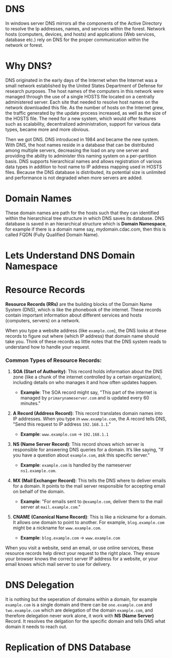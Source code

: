 # DNS 

In windows server DNS mirrors all the components of the Active Directory to resolve the Ip addresses, names, and services within the forest. Network hosts (computers, devices, and hosts) and applications (Web services, database etc.) rely on DNS for the proper communication within the network or forest.

# Why DNS? 

DNS originated in the early days of the Internet when the Internet was a small network established by the United States Department of Defense for research purposes. The host names of the computers in this network were managed through the use of a single HOSTS file located on a centrally administered server. Each site that needed to resolve host names on the network downloaded this file. As the number of hosts on the Internet grew, the traffic generated by the update process increased, as well as the size of the HOSTS file. The need for a new system, which would offer features such as scalability, decentralized administration, support for various data types, became more and more obvious.

Then we got DNS. DNS introduced in 1984 and became the new system. With DNS, the host names reside in a database that can be distributed among multiple servers, decreasing the load on any one server and providing the ability to administer this naming system on a per-partition basis. DNS supports hierarchical names and allows registration of various data types in addition to host name to IP address mapping used in HOSTS files. Because the DNS database is distributed, its potential size is unlimited and performance is not degraded when more servers are added.

# Domain Names

These domain names are path for the hosts such that they can identified within the hierarchical tree structure in which DNS saves its database. DNS database is saved in an hierarchical structure which is **Domain Namespace**, for example if there is a domain name say, mydomain.cdac.com, then this is called FQDN (Fully Qualified Domain Name). 

# Lets Understand DNS Domain Namespace

# Resource Records

**Resource Records (RRs)** are the building blocks of the Domain Name System (DNS), which is like the phonebook of the internet. These records contain important information about different services and hosts (computers, servers) on a network. 

When you type a website address (like `example.com`), the DNS looks at these records to figure out where (which IP address) that domain name should take you. Think of these records as little notes that the DNS system reads to understand how to handle your request.

### Common Types of Resource Records:
1. **SOA (Start of Authority)**: This record holds information about the DNS zone (like a chunk of the internet controlled by a certain organization), including details on who manages it and how often updates happen.

   - **Example**: The SOA record might say, "This part of the internet is managed by `primarynameserver.com` and is updated every 60 minutes."

2. **A Record (Address Record)**: This record translates domain names into IP addresses. When you type in `www.example.com`, the A record tells DNS, "Send this request to IP address `192.168.1.1`."

   - **Example**: `www.example.com` -> `192.168.1.1`

3. **NS (Name Server Record)**: This record shows which server is responsible for answering DNS queries for a domain. It’s like saying, "If you have a question about `example.com`, ask this specific server."

   - **Example**: `example.com` is handled by the nameserver `ns1.example.com`.

4. **MX (Mail Exchanger Record)**: This tells the DNS where to deliver emails for a domain. It points to the mail server responsible for accepting email on behalf of the domain.

   - **Example**: "For emails sent to `@example.com`, deliver them to the mail server at `mail.example.com`."

5. **CNAME (Canonical Name Record)**: This is like a nickname for a domain. It allows one domain to point to another. For example, `blog.example.com` might be a nickname for `www.example.com`.

   - **Example**: `blog.example.com` -> `www.example.com`

When you visit a website, send an email, or use online services, these resource records help direct your request to the right place. They ensure your browser knows the correct server IP address for a website, or your email knows which mail server to use for delivery.

# DNS Delegation

It is nothing but the seperation of domains within a domain, for example `example.com` is a single domain and there can be `one.example.com` and `two.example.com` which are delegation of the domain `example.com`, and therefore delegation never work alone, it work with **NS (Name Server)** Record. It resolves the delgation for the specific domain and tells DNS what domain it needs to reach out.

# Replication of DNS Database
